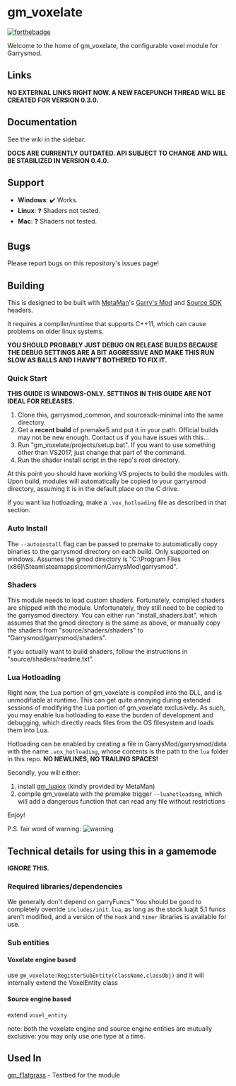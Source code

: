 gm_voxelate
====================
[![forthebadge](http://forthebadge.com/images/badges/compatibility-club-penguin.svg)](http://forthebadge.com)

Welcome to the home of gm_voxelate, the configurable voxel module for Garrysmod.

## Links
**NO EXTERNAL LINKS RIGHT NOW. A NEW FACEPUNCH THREAD WILL BE CREATED FOR VERSION 0.3.0.**

## Documentation
See the wiki in the sidebar.

**DOCS ARE CURRENTLY OUTDATED. API SUBJECT TO CHANGE AND WILL BE STABILIZED IN VERSION 0.4.0.**

## Support

- **Windows**: :heavy_check_mark: Works.
- **Linux**: :question: Shaders not tested.
- **Mac**: :question: Shaders not tested.

## Bugs
Please report bugs on this repository's issues page!

## Building
This is designed to be built with [MetaMan](https://github.com/danielga)'s [Garry's Mod](https://github.com/danielga/garrysmod_common) and [Source SDK](https://github.com/danielga/sourcesdk-minimal) headers.

It requires a compiler/runtime that supports C++11, which can cause problems on older linux systems.

**YOU SHOULD PROBABLY JUST DEBUG ON RELEASE BUILDS BECAUSE THE DEBUG SETTINGS ARE A BIT AGGRESSIVE AND MAKE THIS RUN SLOW AS BALLS AND I HAVN'T BOTHERED TO FIX IT.**

### Quick Start
**THIS GUIDE IS WINDOWS-ONLY.**
**SETTINGS IN THIS GUIDE ARE NOT IDEAL FOR RELEASES.**
1. Clone this, garrysmod_common, and sourcesdk-minimal into the same directory.
2. Get a **recent build** of premake5 and put it in your path. Official builds may not be new enough. Contact us if you have issues with this...
3. Run "gm_voxelate/projects/setup.bat". If you want to use something other than VS2017, just change that part of the command.
4. Run the shader install script in the repo's root directory.

At this point you should have working VS projects to build the modules with. Upon build, modules will automatically be copied to your garrysmod directory, assuming it is in the default place on the C drive.

If you want lua hotloading, make a `.vox_hotloading` file as described in that section.

### Auto Install
The `--autoinstall` flag can be passed to premake to automatically copy binaries to the garrysmod directory on each build. Only supported on windows. Assumes the gmod directory is "C:\Program Files (x86)\Steam\steamapps\common\GarrysMod\garrysmod\".

### Shaders
This module needs to load custom shaders. Fortunately, compiled shaders are shipped with the module. Unfortunately, they still need to be copied to the garrysmod directory. You can either run "install_shaders.bat", which assumes that the gmod directory is the same as above, or manually copy the shaders from "source/shaders/shaders" to "Garrysmod/garrysmod/shaders".

If you actually want to build shaders, follow the instructions in "source/shaders/readme.txt".

### Lua Hotloading

Right now, the Lua portion of gm\_voxelate is compiled into the DLL, and is unmodifiable at runtime. This can get quite annoying during extended sessions of modifying the Lua portion of gm\_voxelate exclusively. As such, you may enable lua hotloading to ease the burden of development and debugging, which directly reads files from the OS filesystem and loads them into Lua.

Hotloading can be enabled by creating a file in GarrysMod/garrysmod/data with the name `.vox_hotloading`, whose contents is the path to the `lua` folder in this repo. **NO NEWLINES, NO TRAILING SPACES!**

Secondly, you will either:
1. install [gm_luaiox](https://cdn.discordapp.com/attachments/152162730244177920/311479180141527041/gmsv_luaiox_win32.dll) (kindly provided by MetaMan)
2. compile gm_voxelate with the premake trigger `--luahotloading`, which will add a dangerous function that can read any file without restrictions

Enjoy!

P.S. fair word of warning:
![warning](https://cdn.discordapp.com/attachments/152162730244177920/311486688025247744/unknown.png)

## Technical details for using this in a gamemode

**IGNORE THIS.**

### Required libraries/dependencies

We generally don't depend on garryFuncs:tm:
You should be good to completely override `includes/init.lua`, as long as the stock luajit 5.1 funcs aren't modified, and a version of the `hook` and `timer` libraries is available for use.

### Sub entities

#### Voxelate engine based

use `gm_voxelate:RegisterSubEntity(className,classObj)` and it will internally extend the VoxelEntity class

#### Source engine based

extend `voxel_entity`

note: both the voxelate engine and source engine entities are mutually exclusive: you may only use one type at a time.

## Used In
[gm_f1atgrass](https://github.com/glua/gm_f1atgrass) - Testbed for the module
